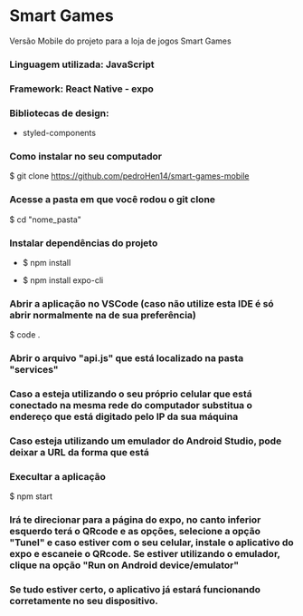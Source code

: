 # Smart Games

Versão Mobile do projeto para a loja de jogos Smart Games

### Linguagem utilizada: JavaScript

### Framework: React Native - expo

### Bibliotecas de design:

- styled-components

### Como instalar no seu computador

$ git clone https://github.com/pedroHen14/smart-games-mobile

### Acesse a pasta em que você rodou o git clone

$ cd "nome_pasta"

### Instalar dependências do projeto

- $ npm install

- $ npm install expo-cli

### Abrir a aplicação no VSCode (caso não utilize esta IDE é só abrir normalmente na de sua preferência)

$ code .

### Abrir o arquivo "api.js" que está localizado na pasta "services"

### Caso a esteja utilizando o seu próprio celular que está conectado na mesma rede do computador substitua o endereço que está digitado pelo IP da sua máquina

### Caso esteja utilizando um emulador do Android Studio, pode deixar a URL da forma que está

### Execultar a aplicação

$ npm start

### Irá te direcionar para a página do expo, no canto inferior esquerdo terá o QRcode e as opções, selecione a opção "Tunel" e caso estiver com o seu celular, instale o aplicativo do expo e escaneie o QRcode. Se estiver utilizando o emulador, clique na opção "Run on Android device/emulator" 

### Se tudo estiver certo, o aplicativo já estará funcionando corretamente no seu dispositivo.
